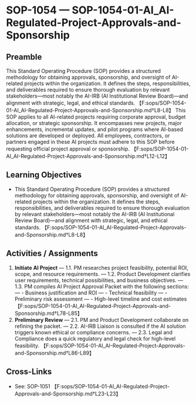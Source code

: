 # SOP-1054 — SOP-1054-01-AI\_AI-Regulated-Project-Approvals-and-Sponsorship

## Preamble
This Standard Operating Procedure (SOP) provides a structured methodology for obtaining approvals, sponsorship, and oversight of AI-related projects within the organization. It defines the steps, responsibilities, and deliverables required to ensure thorough evaluation by relevant stakeholders—most notably the AI-IRB (AI Institutional Review Board)—and alignment with strategic, legal, and ethical standards. 【F:sops/SOP-1054-01-AI_AI-Regulated-Project-Approvals-and-Sponsorship.md†L8-L8】
This SOP applies to all AI-related projects requiring corporate approval, budget allocation, or strategic sponsorship. It encompasses new projects, major enhancements, incremental updates, and pilot programs where AI-based solutions are developed or deployed. All employees, contractors, or partners engaged in these AI projects must adhere to this SOP before requesting official project approval or sponsorship. 【F:sops/SOP-1054-01-AI_AI-Regulated-Project-Approvals-and-Sponsorship.md†L12-L12】

## Learning Objectives
- This Standard Operating Procedure (SOP) provides a structured methodology for obtaining approvals, sponsorship, and oversight of AI-related projects within the organization. It defines the steps, responsibilities, and deliverables required to ensure thorough evaluation by relevant stakeholders—most notably the AI-IRB (AI Institutional Review Board)—and alignment with strategic, legal, and ethical standards. 【F:sops/SOP-1054-01-AI_AI-Regulated-Project-Approvals-and-Sponsorship.md†L8-L8】

## Activities / Assignments
1) **Initiate AI Project** — 1.1. PM researches project feasibility, potential ROI, scope, and resource requirements. — 1.2. Product Development clarifies user requirements, technical possibilities, and business objectives. — 1.3. PM compiles AI Project Approval Packet with the following sections: — \- Business justification and ROI — \- Technical feasibility — \- Preliminary risk assessment — \- High-level timeline and cost estimates 【F:sops/SOP-1054-01-AI_AI-Regulated-Project-Approvals-and-Sponsorship.md†L78-L85】
2) **Preliminary Review** — 2.1. PM and Product Development collaborate on refining the packet. — 2.2. AI-IRB Liaison is consulted if the AI solution triggers known ethical or compliance concerns. — 2.3. Legal and Compliance does a quick regulatory and legal check for high-level feasibility. 【F:sops/SOP-1054-01-AI_AI-Regulated-Project-Approvals-and-Sponsorship.md†L86-L89】

## Cross-Links
- See: SOP-1051 【F:sops/SOP-1054-01-AI_AI-Regulated-Project-Approvals-and-Sponsorship.md†L23-L23】
